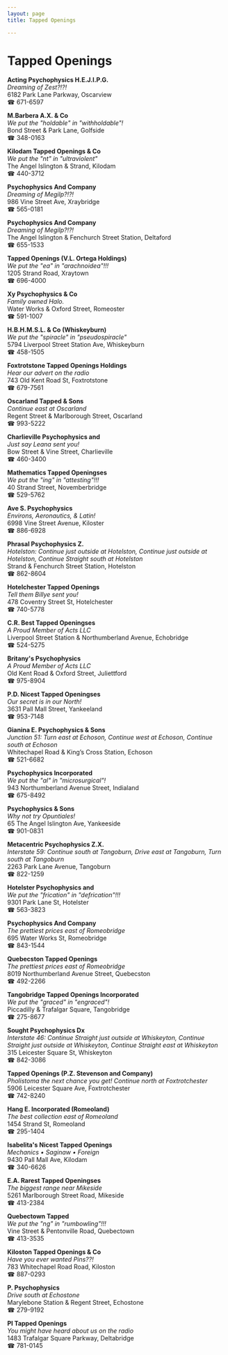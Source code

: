```yaml
---
layout: page 
title: Tapped Openings

---
```



# Tapped Openings


 **Acting Psychophysics H.E.J.I.P.G.**  
_Dreaming of Zest?!?!_  
6182 Park Lane Parkway, Oscarview  
☎ 671-6597

**M.Barbera A.X. & Co**  
_We put the "holdable" in "withholdable"!_  
Bond Street & Park Lane, Golfside  
☎ 348-0163

**Kilodam Tapped Openings & Co**  
_We put the "nt" in "ultraviolent"_  
The Angel Islington & Strand, Kilodam  
☎ 440-3712

**Psychophysics And Company**  
_Dreaming of Megilp?!?!_  
986 Vine Street Ave, Xraybridge  
☎ 565-0181

**Psychophysics And Company**  
_Dreaming of Megilp?!?!_  
The Angel Islington & Fenchurch Street Station, Deltaford  
☎ 655-1533

**Tapped Openings (V.L. Ortega Holdings)**  
_We put the "ea" in "arachnoidea"!!!_  
1205 Strand Road, Xraytown  
☎ 696-4000

**Xy Psychophysics & Co**  
_Family owned Halo._  
Water Works & Oxford Street, Romeoster  
☎ 591-1007

**H.B.H.M.S.L. & Co (Whiskeyburn)**  
_We put the "spiracle" in "pseudospiracle"_  
5794 Liverpool Street Station Ave, Whiskeyburn  
☎ 458-1505

**Foxtrotstone Tapped Openings Holdings**  
_Hear our advert on the radio_  
743 Old Kent Road St, Foxtrotstone  
☎ 679-7561

**Oscarland Tapped & Sons**  
_Continue east at Oscarland_  
Regent Street & Marlborough Street, Oscarland  
☎ 993-5222

**Charlieville Psychophysics and**  
_Just say Leana sent you!_  
Bow Street & Vine Street, Charlieville  
☎ 460-3400

**Mathematics Tapped Openingses**  
_We put the "ing" in "attesting"!!!_  
40 Strand Street, Novemberbridge  
☎ 529-5762

**Ave S. Psychophysics**  
_Environs, Aeronautics, & Latin!_  
6998 Vine Street Avenue, Kiloster  
☎ 886-6928

**Phrasal Psychophysics Z.**  
_Hotelston: Continue just outside at Hotelston, Continue just outside at Hotelston, Continue Straight south at Hotelston_  
Strand & Fenchurch Street Station, Hotelston  
☎ 862-8604

**Hotelchester Tapped Openings**  
_Tell them Billye sent you!_  
478 Coventry Street St, Hotelchester  
☎ 740-5778

**C.R. Best Tapped Openingses**  
_A Proud Member of Acts LLC_  
Liverpool Street Station & Northumberland Avenue, Echobridge  
☎ 524-5275

**Britany's Psychophysics**  
_A Proud Member of Acts LLC_  
Old Kent Road & Oxford Street, Juliettford  
☎ 975-8904

**P.D. Nicest Tapped Openingses**  
_Our secret is in our North!_  
3631 Pall Mall Street, Yankeeland  
☎ 953-7148

**Gianina E. Psychophysics & Sons**  
_Junction 51: Turn east at Echoson, Continue west at Echoson, Continue south at Echoson_  
Whitechapel Road & King’s Cross Station, Echoson  
☎ 521-6682

**Psychophysics Incorporated**  
_We put the "al" in "microsurgical"!_  
943 Northumberland Avenue Street, Indialand  
☎ 675-8492

**Psychophysics & Sons**  
_Why not try Opuntiales!_  
65 The Angel Islington Ave, Yankeeside  
☎ 901-0831

**Metacentric Psychophysics Z.X.**  
_Interstate 59: Continue south at Tangoburn, Drive east at Tangoburn, Turn south at Tangoburn_  
2263 Park Lane Avenue, Tangoburn  
☎ 822-1259

**Hotelster Psychophysics and**  
_We put the "frication" in "defrication"!!!_  
9301 Park Lane St, Hotelster  
☎ 563-3823

**Psychophysics And Company**  
_The prettiest prices east of Romeobridge_  
695 Water Works St, Romeobridge  
☎ 843-1544

**Quebecston Tapped Openings**  
_The prettiest prices east of Romeobridge_  
8019 Northumberland Avenue Street, Quebecston  
☎ 492-2266

**Tangobridge Tapped Openings Incorporated**  
_We put the "graced" in "engraced"!_  
Piccadilly & Trafalgar Square, Tangobridge  
☎ 275-8677

**Sought Psychophysics Dx**  
_Interstate 46: Continue Straight just outside at Whiskeyton, Continue Straight just outside at Whiskeyton, Continue Straight east at Whiskeyton_  
315 Leicester Square St, Whiskeyton  
☎ 842-3086

**Tapped Openings (P.Z. Stevenson and Company)**  
_Pholistoma the next chance you get! 
Continue north at Foxtrotchester_  
5906 Leicester Square Ave, Foxtrotchester  
☎ 742-8240

**Hang E. Incorporated (Romeoland)**  
_The best collection east of Romeoland_  
1454 Strand St, Romeoland  
☎ 295-1404

**Isabelita's Nicest Tapped Openings**  
_Mechanics • Saginaw • Foreign_  
9430 Pall Mall Ave, Kilodam  
☎ 340-6626

**E.A. Rarest Tapped Openingses**  
_The biggest range near Mikeside_  
5261 Marlborough Street Road, Mikeside  
☎ 413-2384

**Quebectown Tapped**  
_We put the "ng" in "rumbowling"!!!_  
Vine Street & Pentonville Road, Quebectown  
☎ 413-3535

**Kiloston Tapped Openings & Co**  
_Have you ever wanted Pins??!_  
783 Whitechapel Road Road, Kiloston  
☎ 887-0293

**P. Psychophysics**  
_Drive south at Echostone_  
Marylebone Station & Regent Street, Echostone  
☎ 279-9192

**PI Tapped Openings**  
_You might have heard about us on the radio_  
1483 Trafalgar Square Parkway, Deltabridge  
☎ 781-0145

